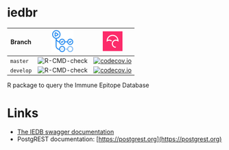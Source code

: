 # iedbr

Branch   |[![GitHub Actions logo](man/figures/GitHubActions.png)](https://github.com/richelbilderbeek/iedbr/actions)|[![Codecov logo](man/figures/Codecov.png)](https://www.codecov.io)
---------|----------------------------------------------------------------------------------------------------------|----------------------------------------------------------------------------------------------------------------------------------------------------------------
`master` |![R-CMD-check](https://github.com/richelbilderbeek/iedbr/workflows/R-CMD-check/badge.svg?branch=master)   |[![codecov.io](https://codecov.io/github/richelbilderbeek/iedbr/coverage.svg?branch=master)](https://codecov.io/github/richelbilderbeek/iedbr/branch/master)
`develop`|![R-CMD-check](https://github.com/richelbilderbeek/iedbr/workflows/R-CMD-check/badge.svg?branch=develop)  |[![codecov.io](https://codecov.io/github/richelbilderbeek/iedbr/coverage.svg?branch=develop)](https://codecov.io/github/richelbilderbeek/iedbr/branch/develop)

R package to query the Immune Epitope Database

# Links

* [The IEDB swagger documentation](https://query-api.iedb.org/docs/swagger/#/antigen_to_bcell/get_antigen_to_bcell)
* PostgREST documentation: [https://postgrest.org](https://postgrest.org)


